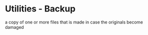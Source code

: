# Utilities - Backup

a copy of one or more files that is made in case the originals become damaged
